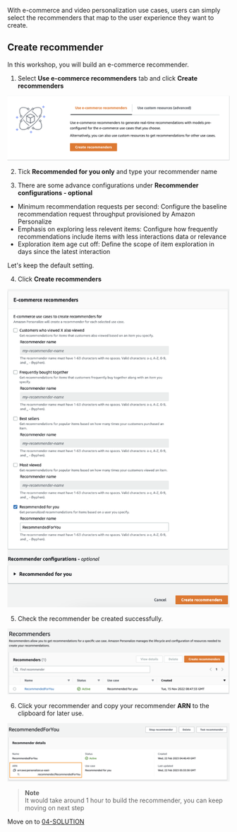 With e-commerce and video personalization use cases, users can simply select the recommenders that map to the user experience they want to create. 

## Create recommender

In this workshop, you will build an e-commerce recommender.
1. Select **Use e-commerce recommenders** tab and click **Create recommenders**

![05-recommender-1](/static/image/05-recommender-1.png)

2. Tick **Recommended for you only** and type your recommender name

3. There are some advance configurations under **Recommender configurations - optional**

* Minimum recommendation requests per second: Configure the baseline recommendation request throughput provisioned by Amazon Personalize
* Emphasis on exploring less relevent items: Configure how frequently recommendations include items with less interactions data or relevance
* Exploration item age cut off: Define the scope of item exploration in days since the latest interaction

Let's keep the default setting.

4. Click **Create recommenders**

![05-recommender-2](/static/image/05-recommender-2.png)

5. Check the recommender be created successfully.

![05-recommender-3](/static/image/05-recommender-3.png)

6. Click your recommender and copy your recommender **ARN** to the clipboard for later use.

![05-recommender-4](/static/image/05-recommender-4.png)

> **Note**  
> It would take around 1 hour to build the recommender, you can keep moving on next step

Move on to [04-SOLUTION](04-SOLUTION.md)